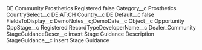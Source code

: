 <?xml version="1.0" encoding="UTF-8"?>
<CustomMetadata xmlns="http://soap.sforce.com/2006/04/metadata" xmlns:xsi="http://www.w3.org/2001/XMLSchema-instance" xmlns:xsd="http://www.w3.org/2001/XMLSchema">
    <label>DE Community Prosthetics Registered</label>
    <protected>false</protected>
    <values>
        <field>Category__c</field>
        <value xsi:type="xsd:string">Prosthetics</value>
    </values>
    <values>
        <field>CountrySelect__c</field>
        <value xsi:type="xsd:string">DE;AT;CH</value>
    </values>
    <values>
        <field>Country__c</field>
        <value xsi:type="xsd:string">DE</value>
    </values>
    <values>
        <field>Default__c</field>
        <value xsi:type="xsd:boolean">false</value>
    </values>
    <values>
        <field>FieldsToDisplay__c</field>
        <value xsi:type="xsd:string">DemoNotes__c;DemoDate__c</value>
    </values>
    <values>
        <field>Object__c</field>
        <value xsi:type="xsd:string">Opportunity</value>
    </values>
    <values>
        <field>OppStage__c</field>
        <value xsi:type="xsd:string">Registered</value>
    </values>
    <values>
        <field>RecordTypeDeveloperName__c</field>
        <value xsi:type="xsd:string">Dealer_Community</value>
    </values>
    <values>
        <field>StageGuidanceDescr__c</field>
        <value xsi:type="xsd:string">insert Stage Guidance Description</value>
    </values>
    <values>
        <field>StageGuidance__c</field>
        <value xsi:type="xsd:string">insert Stage Guidance</value>
    </values>
</CustomMetadata>
